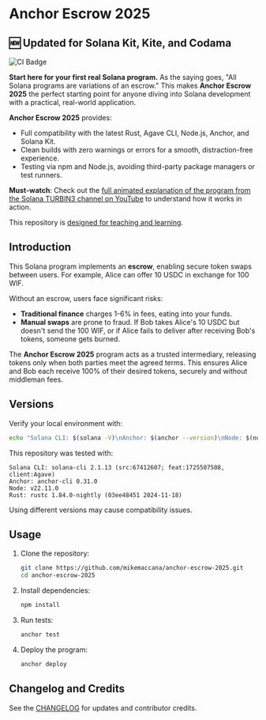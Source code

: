 # Anchor Escrow 2025

## 🆕 Updated for Solana Kit, Kite, and Codama

![CI Badge](https://github.com/mikemaccana/anchor-escrow-2025/actions/workflows/tests.yaml/badge.svg)

**Start here for your first real Solana program.** As the saying goes, "All Solana programs are variations of an escrow." This makes **Anchor Escrow 2025** the perfect starting point for anyone diving into Solana development with a practical, real-world application.

**Anchor Escrow 2025** provides:

- Full compatibility with the latest Rust, Agave CLI, Node.js, Anchor, and Solana Kit.
- Clean builds with zero warnings or errors for a smooth, distraction-free experience.
- Testing via npm and Node.js, avoiding third-party package managers or test runners.

**Must-watch**: Check out the [full animated explanation of the program from the Solana TURBIN3 channel on YouTube](https://www.youtube.com/watch?v=ZMB_OqLIeGw&t=1s) to understand how it works in action.

This repository is [designed for teaching and learning](CHANGELOG.md).

## Introduction

This Solana program implements an **escrow**, enabling secure token swaps between users. For example, Alice can offer 10 USDC in exchange for 100 WIF.

Without an escrow, users face significant risks:

- **Traditional finance** charges 1-6% in fees, eating into your funds.
- **Manual swaps** are prone to fraud. If Bob takes Alice's 10 USDC but doesn't send the 100 WIF, or if Alice fails to deliver after receiving Bob's tokens, someone gets burned.

The **Anchor Escrow 2025** program acts as a trusted intermediary, releasing tokens only when both parties meet the agreed terms. This ensures Alice and Bob each receive 100% of their desired tokens, securely and without middleman fees.

## Versions

Verify your local environment with:

```bash
echo "Solana CLI: $(solana -V)\nAnchor: $(anchor --version)\nNode: $(node --version)\nRust: $(rustc -V)"
```

This repository was tested with:

```
Solana CLI: solana-cli 2.1.13 (src:67412607; feat:1725507508, client:Agave)
Anchor: anchor-cli 0.31.0
Node: v22.11.0
Rust: rustc 1.84.0-nightly (03ee48451 2024-11-18)
```

Using different versions may cause compatibility issues.

## Usage

1. Clone the repository:

   ```bash
   git clone https://github.com/mikemaccana/anchor-escrow-2025.git
   cd anchor-escrow-2025
   ```

2. Install dependencies:

   ```bash
   npm install
   ```

3. Run tests:

   ```bash
   anchor test
   ```

4. Deploy the program:
   ```bash
   anchor deploy
   ```

## Changelog and Credits

See the [CHANGELOG](CHANGELOG.md) for updates and contributor credits.
